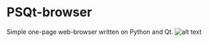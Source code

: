 # PSQt-browser
Simple one-page web-browser written on Python and Qt.
![alt text](https://github.com/Oknolaz/PSQt-browser/browser.png)
